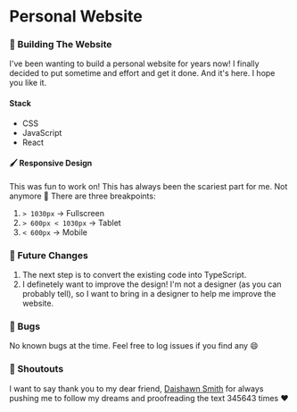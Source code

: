 # Personal Website

### 🧰 Building The Website
I've been wanting to build a personal website for years now! I finally decided to put sometime and effort and get it done. And it's here. I hope you like it.

#### Stack
- CSS
- JavaScript
- React 

#### 🖌️ Responsive Design
This was fun to work on! This has always been the scariest part for me. Not anymore 🎉 There are three breakpoints:
1. `> 1030px` -> Fullscreen
2. `> 600px < 1030px` -> Tablet
3. `< 600px` -> Mobile

### 🚀 Future Changes
1. The next step is to convert the existing code into TypeScript.
2. I definetely want to improve the design! I'm not a designer (as you can probably tell), so I want to bring in a designer to help me improve the website.

### 🐛 Bugs
No known bugs at the time. Feel free to log issues if you find any 😄

### 📣 Shoutouts
I want to say thank you to my dear friend, [Daishawn Smith](https://www.linkedin.com/in/daishawnsmith/) for always pushing me to follow my dreams and proofreading the text 345643 times ❤️
